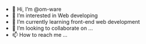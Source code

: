 - 👋 Hi, I’m @om-ware
- 👀 I’m interested in Web developing
- 🌱 I’m currently learning front-end web development
- 💞️ I’m looking to collaborate on ...
- 📫 How to reach me ...

<!---
om-ware/om-ware is a ✨ special ✨ repository because its `README.md` (this file) appears on your GitHub profile.
You can click the Preview link to take a look at your changes.
--->
